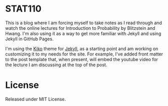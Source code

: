 # STAT110

This is a blog where I am forcing myself to take notes as I read through and watch the online lectures for Introduction to Probability by Blitzstein and Hwang. I'm also using it as a way to get more familiar with Jekyll and using Jekyll in GitHub Pages.

I'm using the [Kiko](http://github.com/gfjaru/Kiko) theme for [Jekyll](http://jekyllrb.com), as a starting point and am working on customizing it to my needs for the site. For example, I've added front matter to the post template that, when present, will embed the youtube video for the lecture I am discussing at the top of the post.

# License

Released under MIT License.
